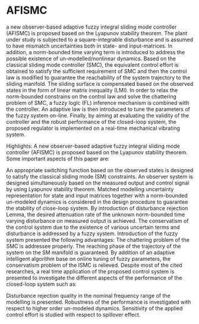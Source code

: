 # AFISMC
a new observer-based adaptive fuzzy integral sliding mode controller (AFISMC) is proposed based on the Lyapunov stability theorem. The plant under study is subjected to a square-integrable disturbance and is assumed to have mismatch uncertainties both in state- and input-matrices.  In addition, a norm-bounded time varying term is introduced to address the possible existence of un-modelled/nonlinear dynamics. Based on the classical sliding mode controller (SMC), the equivalent control effort is obtained to satisfy the sufficient requirement of SMC and then the control law is modified to guarantee the reachability of the system trajectory to the sliding manifold. The sliding surface is compensated based on the observed states in the form of linear matrix inequality (LMI). In order to relax the norm-bounded constrains on the control law and solve the chattering problem of SMC, a fuzzy logic (FL) inference mechanism is combined with the controller. An adaptive law is then introduced to tune the parameters of the fuzzy system on-line. Finally, by aiming at evaluating the validity of the controller and the robust performance of the closed-loop system, the proposed regulator is implemented on a real-time mechanical vibrating system.

Highlights:
A new observer-based adaptive fuzzy integral sliding mode controller (AFISMC) is proposed based on the Lyapunov stability theorem. Some important aspects of this paper are:

An appropriate switching function based on the observed states is designed to satisfy the classical sliding mode (SM) constraints.
An observer system is designed simultaneously based on the measured output and control signal by using Lyapunov stability theorem.
Matched modelling uncertainty representation for state and input matrices together with a norm-bounded un-modeled dynamics is considered in the design procedure to guarantee the stability of close-loop system.
By introduction of  disturbance rejection Lemma, the desired attenuation rate of the unknown norm-bounded time varying disturbance on measured output is achieved.
The conservatism of the control system due to the existence of various uncertain terms and disturbance is addressed by a fuzzy system. Introduction of the fuzzy system presented the following advantages:
The chattering problem of the SMC is addressee properly.
The reaching phase of the trajectory of the system on the SM manifold is guaranteed.
By addition of an adaptive intelligent algorithm base on online tuning of fuzzy parameters, the conservatism problem of the ISMC is relieved. 
Despite most of the cited researches, a real time application of the proposed control system is presented to investigate the different aspects of the performance of the closed-loop system such as:

Disturbance rejection quality in the nominal frequency range of the modelling is presented.
Robustness of the performance is investigated with respect to higher order un-modeled dynamics.
Sensitivity of the applied control effort is studied with respect to spillover effect.
